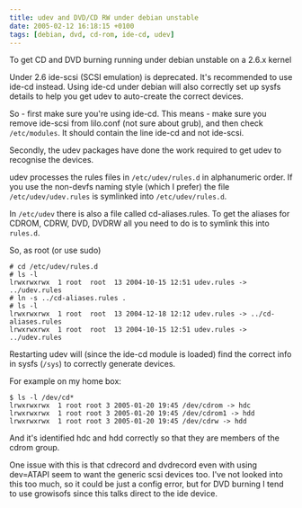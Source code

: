 ```yaml
---
title: udev and DVD/CD RW under debian unstable
date: 2005-02-12 16:18:15 +0100
tags: [debian, dvd, cd-rom, ide-cd, udev]
---
```


To get CD and DVD burning running under debian unstable on a 2.6.x kernel

Under 2.6 ide-scsi (SCSI emulation) is deprecated. It's recommended to use ide-cd instead. Using ide-cd under debian will also correctly set up sysfs details to help you get udev to auto-create the correct devices.

So - first make sure you're using ide-cd. This means - make sure you remove ide-scsi from lilo.conf (not sure about grub), and then check `/etc/modules`. It should contain the line ide-cd and not ide-scsi.

Secondly, the udev packages have done the work required to get udev to recognise the devices.

udev processes the rules files in `/etc/udev/rules.d` in alphanumeric order. If you use the non-devfs naming style (which I prefer) the file `/etc/udev/udev.rules` is symlinked into `/etc/udev/rules.d`.

In `/etc/udev` there is also a file called cd-aliases.rules. To get the aliases for CDROM, CDRW, DVD, DVDRW all you need to do is to symlink this into `rules.d`.

So, as root (or use sudo)

```shell
# cd /etc/udev/rules.d
# ls -l
lrwxrwxrwx  1 root  root  13 2004-10-15 12:51 udev.rules -> ../udev.rules
# ln -s ../cd-aliases.rules .
# ls -l
lrwxrwxrwx  1 root  root  13 2004-12-18 12:12 udev.rules -> ../cd-aliases.rules
lrwxrwxrwx  1 root  root  13 2004-10-15 12:51 udev.rules -> ../udev.rules
```

Restarting udev will (since the ide-cd module is loaded) find the correct info in sysfs (`/sys`) to correctly generate devices.

For example on my home box:

```shell
$ ls -l /dev/cd*
lrwxrwxrwx  1 root root 3 2005-01-20 19:45 /dev/cdrom -> hdc
lrwxrwxrwx  1 root root 3 2005-01-20 19:45 /dev/cdrom1 -> hdd
lrwxrwxrwx  1 root root 3 2005-01-20 19:45 /dev/cdrw -> hdd
```

And it's identified hdc and hdd correctly so that they are members of the cdrom group.

One issue with this is that cdrecord and dvdrecord even with using dev=ATAPI seem to want the generic scsi devices too. I've not looked into this too much, so it could be just a config error, but for DVD burning I tend to use growisofs since this talks direct to the ide device.
